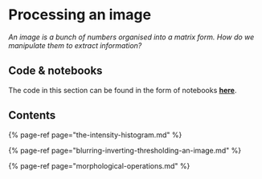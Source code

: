 # Processing an image

_An image is a bunch of numbers organised into a matrix form. How do we manipulate them to extract information?_

## Code & notebooks

The code in this section can be found in the form of notebooks [**here**](https://nbviewer.jupyter.org/github/martinapugliese/tales-science-data/tree/master/computer-vision/processing-an-image/notebooks/).

## Contents

{% page-ref page="the-intensity-histogram.md" %}

{% page-ref page="blurring-inverting-thresholding-an-image.md" %}

{% page-ref page="morphological-operations.md" %}





